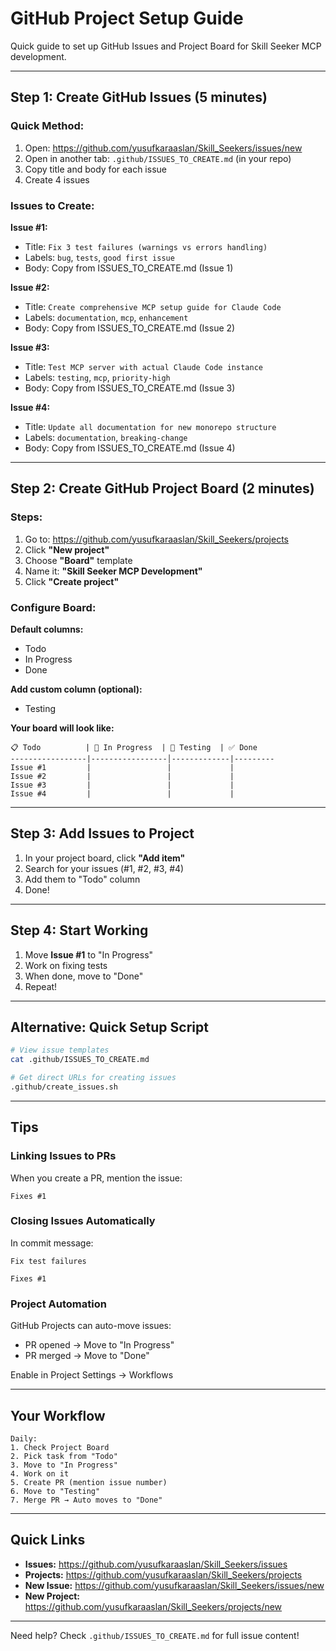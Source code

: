 # GitHub Project Setup Guide

Quick guide to set up GitHub Issues and Project Board for Skill Seeker MCP development.

---

## Step 1: Create GitHub Issues (5 minutes)

### Quick Method:
1. Open: https://github.com/yusufkaraaslan/Skill_Seekers/issues/new
2. Open in another tab: `.github/ISSUES_TO_CREATE.md` (in your repo)
3. Copy title and body for each issue
4. Create 4 issues

### Issues to Create:

**Issue #1:**
- Title: `Fix 3 test failures (warnings vs errors handling)`
- Labels: `bug`, `tests`, `good first issue`
- Body: Copy from ISSUES_TO_CREATE.md (Issue 1)

**Issue #2:**
- Title: `Create comprehensive MCP setup guide for Claude Code`
- Labels: `documentation`, `mcp`, `enhancement`
- Body: Copy from ISSUES_TO_CREATE.md (Issue 2)

**Issue #3:**
- Title: `Test MCP server with actual Claude Code instance`
- Labels: `testing`, `mcp`, `priority-high`
- Body: Copy from ISSUES_TO_CREATE.md (Issue 3)

**Issue #4:**
- Title: `Update all documentation for new monorepo structure`
- Labels: `documentation`, `breaking-change`
- Body: Copy from ISSUES_TO_CREATE.md (Issue 4)

---

## Step 2: Create GitHub Project Board (2 minutes)

### Steps:
1. Go to: https://github.com/yusufkaraaslan/Skill_Seekers/projects
2. Click **"New project"**
3. Choose **"Board"** template
4. Name it: **"Skill Seeker MCP Development"**
5. Click **"Create project"**

### Configure Board:

**Default columns:**
- Todo
- In Progress
- Done

**Add custom column (optional):**
- Testing

**Your board will look like:**
```
📋 Todo          | 🚧 In Progress  | 🧪 Testing  | ✅ Done
-----------------|-----------------│-------------|---------
Issue #1         |                 |             |
Issue #2         |                 |             |
Issue #3         |                 |             |
Issue #4         |                 |             |
```

---

## Step 3: Add Issues to Project

1. In your project board, click **"Add item"**
2. Search for your issues (#1, #2, #3, #4)
3. Add them to "Todo" column
4. Done!

---

## Step 4: Start Working

1. Move **Issue #1** to "In Progress"
2. Work on fixing tests
3. When done, move to "Done"
4. Repeat!

---

## Alternative: Quick Setup Script

```bash
# View issue templates
cat .github/ISSUES_TO_CREATE.md

# Get direct URLs for creating issues
.github/create_issues.sh
```

---

## Tips

### Linking Issues to PRs
When you create a PR, mention the issue:
```
Fixes #1
```

### Closing Issues Automatically
In commit message:
```
Fix test failures

Fixes #1
```

### Project Automation
GitHub Projects can auto-move issues:
- PR opened → Move to "In Progress"
- PR merged → Move to "Done"

Enable in Project Settings → Workflows

---

## Your Workflow

```
Daily:
1. Check Project Board
2. Pick task from "Todo"
3. Move to "In Progress"
4. Work on it
5. Create PR (mention issue number)
6. Move to "Testing"
7. Merge PR → Auto moves to "Done"
```

---

## Quick Links

- **Issues:** https://github.com/yusufkaraaslan/Skill_Seekers/issues
- **Projects:** https://github.com/yusufkaraaslan/Skill_Seekers/projects
- **New Issue:** https://github.com/yusufkaraaslan/Skill_Seekers/issues/new
- **New Project:** https://github.com/yusufkaraaslan/Skill_Seekers/projects/new

---

Need help? Check `.github/ISSUES_TO_CREATE.md` for full issue content!
